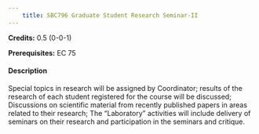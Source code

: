 ```yaml
---
    title: SBC796 Graduate Student Research Seminar-II
---
```

**Credits:** 0.5 (0-0-1)



**Prerequisites:** EC 75

#### Description 
Special topics in research will be assigned by Coordinator; results of the research of each student registered for the course will be discussed; Discussions on scientific material from recently published papers in areas related to their research; The “Laboratory” activities will include delivery of seminars on their research and participation in the seminars and critique.